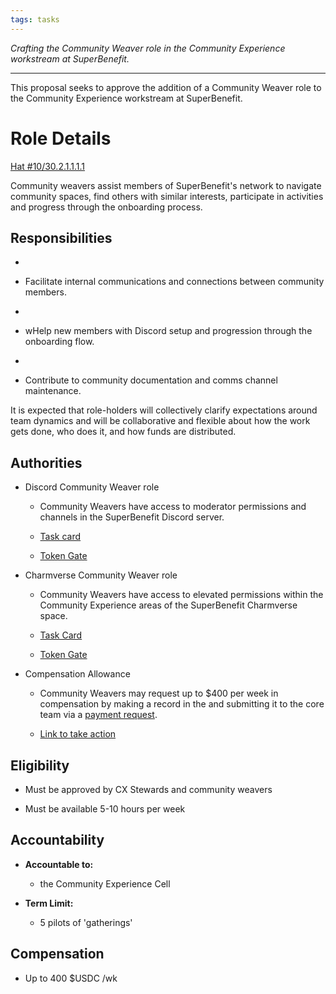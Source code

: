 ```yaml
---
tags: tasks
---
```

_Crafting the Community Weaver role in the Community Experience workstream at SuperBenefit._  

---

This proposal seeks to approve the addition of a Community Weaver role to the Community Experience workstream at SuperBenefit.

# Role Details

[Hat #10/30.2.1.1.1.1](https://app.hatsprotocol.xyz/trees/10/30?hatId=30.2.1.1.1.1)  

Community weavers assist members of SuperBenefit's network to navigate community spaces, find others with similar interests, participate in activities and progress through the onboarding process.

## **Responsibilities**

-  

  - Facilitate internal communications and connections between community members.

-  

  - wHelp new members with Discord setup and progression through the onboarding flow.

-  

  - Contribute to community documentation and comms channel maintenance.

It is expected that role-holders will collectively clarify expectations around team dynamics and will be collaborative and flexible about how the work gets done, who does it, and how funds are distributed.

## Authorities

- Discord Community Weaver role

  - Community Weavers have access to moderator permissions and channels in the SuperBenefit Discord server.

  - [Task card](https://app.charmverse.io/superbenefit/community-weaving-8465573297678572)

  - [Token Gate](https://guild.xyz/superbenefit/superbenefit-administration)

- Charmverse Community Weaver role

  - Community Weavers have access to elevated permissions within the Community Experience areas of the SuperBenefit Charmverse space.

  - [Task Card](https://app.charmverse.io/superbenefit/community-weaving-8465573297678572)

  - [Token Gate](https://app.charmverse.io/superbenefit)

- Compensation Allowance

  - Community Weavers may request up to $400 per week in compensation by making a record in the  and submitting it to the core team via a [payment request](https://app.onchainden.com/payment-requests/new-request/ad5198fa-0a29-4009-b774-3eebed78d3d3).

  - [Link to take action](https://app.onchainden.com/payment-requests/new-request/ad5198fa-0a29-4009-b774-3eebed78d3d3)

## Eligibility

- Must be approved by CX Stewards and community weavers

- Must be available 5-10 hours per week

## Accountability

- **Accountable to:**

  - the Community Experience Cell

- **Term Limit:**

  - 5 pilots of 'gatherings'

## Compensation

- Up to 400 $USDC /wk 